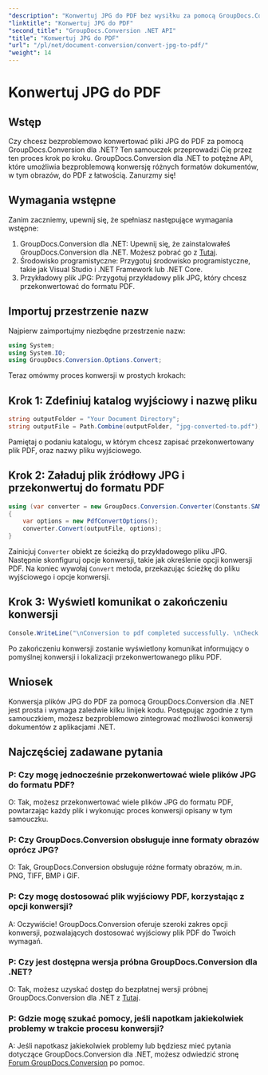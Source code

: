 ```yaml
---
"description": "Konwertuj JPG do PDF bez wysiłku za pomocą GroupDocs.Conversion dla .NET. Postępuj zgodnie z tym samouczkiem krok po kroku, aby uzyskać bezproblemową konwersję dokumentów."
"linktitle": "Konwertuj JPG do PDF"
"second_title": "GroupDocs.Conversion .NET API"
"title": "Konwertuj JPG do PDF"
"url": "/pl/net/document-conversion/convert-jpg-to-pdf/"
"weight": 14
---
```


# Konwertuj JPG do PDF

## Wstęp

Czy chcesz bezproblemowo konwertować pliki JPG do PDF za pomocą GroupDocs.Conversion dla .NET? Ten samouczek przeprowadzi Cię przez ten proces krok po kroku. GroupDocs.Conversion dla .NET to potężne API, które umożliwia bezproblemową konwersję różnych formatów dokumentów, w tym obrazów, do PDF z łatwością. Zanurzmy się!

## Wymagania wstępne

Zanim zaczniemy, upewnij się, że spełniasz następujące wymagania wstępne:

1. GroupDocs.Conversion dla .NET: Upewnij się, że zainstalowałeś GroupDocs.Conversion dla .NET. Możesz pobrać go z [Tutaj](https://releases.groupdocs.com/conversion/net/).
2. Środowisko programistyczne: Przygotuj środowisko programistyczne, takie jak Visual Studio i .NET Framework lub .NET Core.
3. Przykładowy plik JPG: Przygotuj przykładowy plik JPG, który chcesz przekonwertować do formatu PDF.

## Importuj przestrzenie nazw

Najpierw zaimportujmy niezbędne przestrzenie nazw:

```csharp
using System;
using System.IO;
using GroupDocs.Conversion.Options.Convert;
```

Teraz omówmy proces konwersji w prostych krokach:

## Krok 1: Zdefiniuj katalog wyjściowy i nazwę pliku

```csharp
string outputFolder = "Your Document Directory";
string outputFile = Path.Combine(outputFolder, "jpg-converted-to.pdf");
```

Pamiętaj o podaniu katalogu, w którym chcesz zapisać przekonwertowany plik PDF, oraz nazwy pliku wyjściowego.

## Krok 2: Załaduj plik źródłowy JPG i przekonwertuj do formatu PDF

```csharp
using (var converter = new GroupDocs.Conversion.Converter(Constants.SAMPLE_JPG))
{
    var options = new PdfConvertOptions();
    converter.Convert(outputFile, options);
}
```

Zainicjuj `Converter` obiekt ze ścieżką do przykładowego pliku JPG. Następnie skonfiguruj opcje konwersji, takie jak określenie opcji konwersji PDF. Na koniec wywołaj `Convert` metoda, przekazując ścieżkę do pliku wyjściowego i opcje konwersji.

## Krok 3: Wyświetl komunikat o zakończeniu konwersji

```csharp
Console.WriteLine("\nConversion to pdf completed successfully. \nCheck output in {0}", outputFolder);
```

Po zakończeniu konwersji zostanie wyświetlony komunikat informujący o pomyślnej konwersji i lokalizacji przekonwertowanego pliku PDF.

## Wniosek

Konwersja plików JPG do PDF za pomocą GroupDocs.Conversion dla .NET jest prosta i wymaga zaledwie kilku linijek kodu. Postępując zgodnie z tym samouczkiem, możesz bezproblemowo zintegrować możliwości konwersji dokumentów z aplikacjami .NET.

## Najczęściej zadawane pytania

### P: Czy mogę jednocześnie przekonwertować wiele plików JPG do formatu PDF?

O: Tak, możesz przekonwertować wiele plików JPG do formatu PDF, powtarzając każdy plik i wykonując proces konwersji opisany w tym samouczku.

### P: Czy GroupDocs.Conversion obsługuje inne formaty obrazów oprócz JPG?

O: Tak, GroupDocs.Conversion obsługuje różne formaty obrazów, m.in. PNG, TIFF, BMP i GIF.

### P: Czy mogę dostosować plik wyjściowy PDF, korzystając z opcji konwersji?

A: Oczywiście! GroupDocs.Conversion oferuje szeroki zakres opcji konwersji, pozwalających dostosować wyjściowy plik PDF do Twoich wymagań.

### P: Czy jest dostępna wersja próbna GroupDocs.Conversion dla .NET?

O: Tak, możesz uzyskać dostęp do bezpłatnej wersji próbnej GroupDocs.Conversion dla .NET z [Tutaj](https://releases.groupdocs.com/).

### P: Gdzie mogę szukać pomocy, jeśli napotkam jakiekolwiek problemy w trakcie procesu konwersji?

A: Jeśli napotkasz jakiekolwiek problemy lub będziesz mieć pytania dotyczące GroupDocs.Conversion dla .NET, możesz odwiedzić stronę [Forum GroupDocs.Conversion](https://forum.groupdocs.com/c/conversion/11) po pomoc.